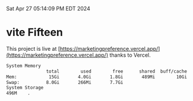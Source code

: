 Sat Apr 27 05:14:09 PM EDT 2024

# vite Fifteen


This project is live at [https://marketingpreference.vercel.app/](https://marketingpreference.vercel.app/) thanks to Vercel.

```bash
System Memory
               total        used        free      shared  buff/cache   available
Mem:            15Gi       4.0Gi       1.8Gi       489Mi        10Gi        11Gi
Swap:          8.0Gi       266Mi       7.7Gi
System Storage
496M	.
```
```bash
